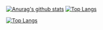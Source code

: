 
[![Anurag's github stats](https://github-readme-stats.vercel.app/api?username=gethub-json&theme=dracula)](https://github.com/anuraghazra/github-readme-stats)
[![Top Langs](https://github-readme-stats.vercel.app/api/top-langs/?username=gethub-json&layout=compact&theme=dracula)](https://github.com/anuraghazra/github-readme-stats)

[![Top Langs](https://github-readme-stats.vercel.app/api/top-langs/?username=gethub-json&layout=compact)](https://github.com/anuraghazra/github-readme-stats)
